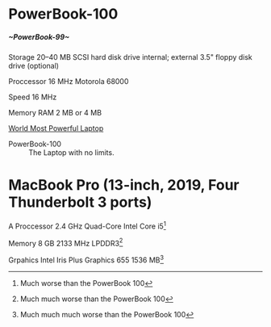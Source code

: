 # PowerBook-100
##### ~PowerBook-99~


Storage 20–40 MB SCSI hard disk drive internal; external 3.5" floppy disk drive (optional)

Proccessor 16 MHz Motorola 68000

Speed 16 MHz

Memory RAM 2 MB or 4 MB 


[World Most Powerful Laptop](https://en.wikipedia.org/wiki/PowerBook_100 "World Most Powerful Laptop")

<dl>
  <dt>PowerBook-100</dt>
  <dd>The Laptop with no limits.</dd>

# MacBook Pro (13-inch, 2019, Four Thunderbolt 3 ports)

A Proccessor 2.4 GHz Quad-Core Intel Core i5[^1]

Memory 8 GB 2133 MHz LPDDR3[^2]

Grpahics Intel Iris Plus Graphics 655 1536 MB[^3]

[^1]: Much worse than the PowerBook 100


[^2]: Much much worse than the PowerBook 100


[^3]: Much much much worse than the PowerBook 100
